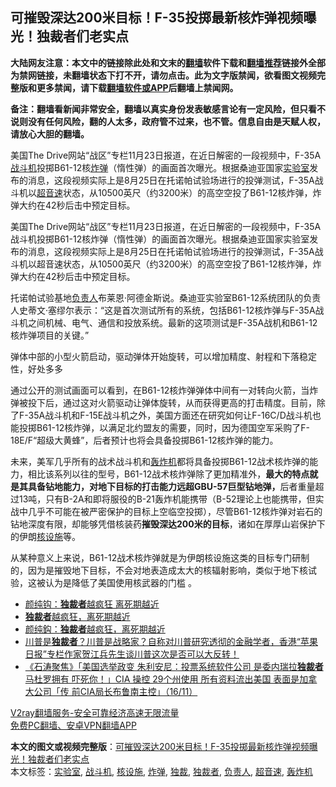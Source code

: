  <h2>可摧毁深达200米目标！F-35投掷最新核炸弹视频曝光！独裁者们老实点</h2> <p class="notice"><b>大陆网友注意：本文中的链接除此处和文末的<a href="https://github.com/bannedbook/fanqiang" >翻墙</a>软件下载和<a href="https://github.com/killgcd/justmysocks/blob/master/README.md">翻墙推荐</a>链接外全部为禁网链接，未翻墙状态下打不开，请勿点击。此为文字版禁闻，欲看图文视频完整版和更多禁闻，请下载<a href="https://github.com/bannedbook/fanqiang">翻墙软件或APP</a>后翻墙上禁闻网。</p><p>备注：翻墙看新闻非常安全，翻墙以真实身份发表敏感言论有一定风险，但只看不说则没有任何风险，翻的人太多，政府管不过来，也不管。信息自由是天赋人权，请放心大胆的翻墙。</b></p>  <div class="entry"> <p id="summary">美国The Drive网站“战区”专栏11月23日报道，在近日解密的一段视频中，F-35A<a href="https://www.bannedbook.org/bnews/tag/%E6%88%98%E6%96%97%E6%9C%BA/" class="st_tag internal_tag" rel="tag" title="标签 战斗机 下的日志">战斗机</a>投掷B61-12核<a href="https://www.bannedbook.org/bnews/tag/%e7%82%b8%e5%bc%b9/" class="st_tag internal_tag" rel="tag" title="标签 炸弹 下的日志">炸弹</a>（惰性弹）的画面首次曝光。根据桑迪亚国家<a href="https://www.bannedbook.org/bnews/tag/%E5%AE%9E%E9%AA%8C%E5%AE%A4/" class="st_tag internal_tag" rel="tag" title="标签 实验室 下的日志">实验室</a>发布的消息，这段视频实际上是8月25日在托诺帕试验场进行的投弹测试，F-35A战斗机以<a href="https://www.bannedbook.org/bnews/tag/%E8%B6%85%E9%9F%B3%E9%80%9F/" class="st_tag internal_tag" rel="tag" title="标签 超音速 下的日志">超音速</a>状态，从10500英尺（约3200米）的高空空投了B61-12核炸弹，炸弹大约在42秒后击中预定目标。</p> <p>美国The Drive网站“战区”专栏11月23日报道，在近日解密的一段视频中，F-35A战斗机投掷B61-12核炸弹（惰性弹）的画面首次曝光。根据桑迪亚国家实验室发布的消息，这段视频实际上是8月25日在托诺帕试验场进行的投弹测试，F-35A战斗机以超音速状态，从10500英尺（约3200米）的高空空投了B61-12核炸弹，炸弹大约在42秒后击中预定目标。</p>  <p>托诺帕试验基地<a href="https://www.bannedbook.org/bnews/tag/%E8%B4%9F%E8%B4%A3%E4%BA%BA/" class="st_tag internal_tag" rel="tag" title="标签 负责人 下的日志">负责人</a>布莱恩·阿德金斯说。桑迪亚实验室B61-12系统团队的负责人史蒂文·塞缪尔表示：“这是首次测试所有的系统，包括B61-12核炸弹与F-35A战斗机之间机械、电气、通信和投放系统。最新的这项测试是F-35A战机和B61-12核炸弹项目的关键。”</p> <p>弹体中部的小型火箭启动，驱动弹体开始旋转，可以增加精度、射程和下落稳定性，好处多多</p>  <p>通过公开的测试画面可以看到，在B61-12核炸弹弹体中间有一对转向火箭，当炸弹被投下后，通过这对火箭驱动让弹体旋转，从而获得更高的打击精度。目前，除了F-35A战斗机和F-15E战斗机之外，美国方面还在研究如何让F-16C/D战斗机也能投掷B61-12核炸弹，以满足北约盟友的需要，同时，因为德国空军采购了F-18E/F“超级大黄蜂”，后者预计也将会具备投掷B61-12核炸弹的能力。</p> <p>未来，美军几乎所有的战术战斗机和<a href="https://www.bannedbook.org/bnews/tag/%e8%bd%b0%e7%82%b8%e6%9c%ba/" class="st_tag internal_tag" rel="tag" title="标签 轰炸机 下的日志">轰炸机</a>都将具备投掷B61-12战术核炸弹的能力，相比该系列以往的型号，B61-12战术核炸弹除了更加精准外，<strong>最大的特点就是其具备钻地能力，对地下目标的打击能力远超GBU-57巨型钻地弹，</strong>后者重量超过13吨，只有B-2A和即将服役的B-21轰炸机能携带（B-52理论上也能携带，但实战中几乎不可能在被严密保护的目标上空临空投掷），尽管B61-12核炸弹对岩石的钻地深度有限，却能够凭借核装药<strong>摧毁深达200米的目标</strong>，诸如在厚厚山岩保护下的伊朗<a href="https://www.bannedbook.org/bnews/tag/%E6%A0%B8%E8%AE%BE%E6%96%BD/" class="st_tag internal_tag" rel="tag" title="标签 核设施 下的日志">核设施</a>等。</p>  <p>从某种意义上来说，B61-12战术核炸弹就是为伊朗核设施这类的目标专门研制的，因为是摧毁地下目标，不会对地表造成太大的核辐射影响，类似于地下核试验，这被认为是降低了美国使用核武器的门槛 。</p> <ul class='op-related-articles' title='相关阅读'> <li><a href='https://www.bannedbook.org/bnews/comments/20201124/1436115.html' target='_blank'>颜纯钩：<b>独裁者</b>越疯狂 离死期越近</a></li> <li><a href='https://www.bannedbook.org/bnews/ssgc/20201123/1435839.html' target='_blank'><b>独裁者</b>越疯狂，离死期越近</a></li> <li><a href='https://www.bannedbook.org/bnews/baitai/20201123/1435627.html' target='_blank'>颜纯鈎：<b>独裁者</b>越疯狂，离死期越近</a></li> <li><a href='https://www.bannedbook.org/bnews/bannedvideo/20201121/1434346.html' target='_blank'>川普是<b>独裁者</b>？川普是战略家？自称对川普研究透彻的金融学者，香港“苹果日报”专栏作家贺江兵先生谈川普这次是否可以大反转！</a></li> <li><a href='https://www.bannedbook.org/bnews/bannedvideo/20201117/1432125.html' target='_blank'>《石涛聚焦》「美国选举政变 朱利安尼：投票系统软件公司 是委内瑞拉<b>独裁者</b>马杜罗拥有 吓死你！」CIA 操控 29个州使用 所有资料流出美国 表面是加拿大公司「传 前CIA局长布鲁南主控」（16/11）</a></li> </ul> <p class="texttj"> <a href="https://www.bannedbook.org/forum23/topic22702.html" target="_blank">V2ray翻墙服务-安全可靠经济高速无限流量</a><br/> <a href="https://github.com/bannedbook/fanqiang/wiki/%E7%A6%81%E9%97%BB%E7%BD%91%E5%AE%89%E5%8D%93%E7%BF%BB%E5%A2%99%E6%96%B0%E9%97%BBAPP" target="_blank">免费PC翻墙、安卓VPN翻墙APP</a></p><p></p><a name='sharetosocial'></a>       <div><b>本文的图文或视频完整版</b>：<a href='https://www.bannedbook.org/bnews/cbnews/20201128/1438434.html'>可摧毁深达200米目标！F-35投掷最新核炸弹视频曝光！独裁者们老实点</a></div>  </div><!--END ENTRY--> <div class="postfooter"> <div>本文标签：<a href="https://www.bannedbook.org/bnews/tag/%E5%AE%9E%E9%AA%8C%E5%AE%A4/" rel="tag">实验室</a>, <a href="https://www.bannedbook.org/bnews/tag/%E6%88%98%E6%96%97%E6%9C%BA/" rel="tag">战斗机</a>, <a href="https://www.bannedbook.org/bnews/tag/%E6%A0%B8%E8%AE%BE%E6%96%BD/" rel="tag">核设施</a>, <a href="https://www.bannedbook.org/bnews/tag/%e7%82%b8%e5%bc%b9/" rel="tag">炸弹</a>, <a href="https://www.bannedbook.org/bnews/tag/%E7%8B%AC%E8%A3%81/" rel="tag">独裁</a>, <a href="https://www.bannedbook.org/bnews/tag/%e7%8b%ac%e8%a3%81%e8%80%85/" rel="tag">独裁者</a>, <a href="https://www.bannedbook.org/bnews/tag/%E8%B4%9F%E8%B4%A3%E4%BA%BA/" rel="tag">负责人</a>, <a href="https://www.bannedbook.org/bnews/tag/%E8%B6%85%E9%9F%B3%E9%80%9F/" rel="tag">超音速</a>, <a href="https://www.bannedbook.org/bnews/tag/%e8%bd%b0%e7%82%b8%e6%9c%ba/" rel="tag">轰炸机</a></div>  </div><!--END POSTFOOTER--> 